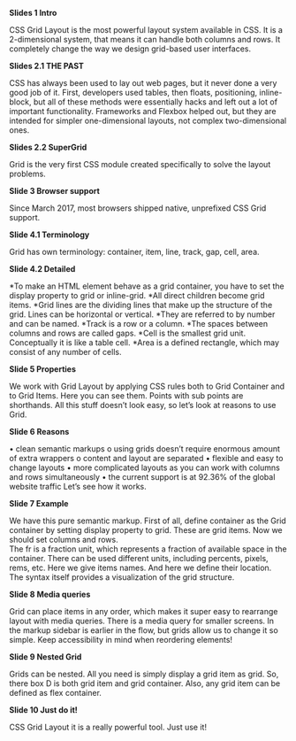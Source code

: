 **Slides 1 Intro**

CSS Grid Layout is the most powerful layout system available in CSS. It is a 2-dimensional system, that means it can handle both columns and rows. It completely change the way we design grid-based user interfaces. 

**Slides 2.1 THE PAST**

CSS has always been used to lay out web pages, but it never done a very good job of it. First, developers used tables, then floats, positioning, inline-block, but all of these methods were essentially hacks and left out a lot of important functionality. Frameworks and Flexbox helped out, but they are intended for simpler one-dimensional layouts, not complex two-dimensional ones. 

**Slides 2.2 SuperGrid**

Grid is the very first CSS module created specifically to solve the layout problems. 

**Slide 3 Browser support**

Since March 2017, most browsers shipped native, unprefixed CSS Grid support.

**Slide 4.1 Terminology**

Grid has own terminology: container, item, line, track, gap, cell, area.

**Slide 4.2 Detailed**

*To make an HTML element behave as a grid container, you have to set the display property to grid or inline-grid.
*All direct children become grid items.
*Grid lines are the dividing lines that make up the structure of the grid. Lines can be horizontal or vertical. *They are referred to by number and can be named.
*Track is a row or a column.
*The spaces between columns and rows are called gaps.
*Cell is the smallest grid unit. Conceptually it is like a table cell.
*Area is a defined rectangle, which may consist of any number of cells.

**Slide 5 Properties**

We work with Grid Layout by applying CSS rules both to Grid Container and to Grid Items. Here you can see them. Points with sub points are shorthands. 
All this stuff doesn’t look easy, so let’s look at reasons to use Grid.

**Slide 6 Reasons**

•	clean semantic markups
o	using grids doesn’t require enormous amount of extra wrappers
o	content and layout are separated
•	flexible and easy to change layouts
•	more complicated layouts as you can work with columns and rows simultaneously
•	the current support is at 92.36% of the global website traffic
Let’s see how it works.

**Slide 7 Example**

We have this pure semantic markup. First of all, define container as the Grid container by setting display property to grid. These are grid items. Now we should set columns and rows.  
The fr is a fraction unit, which represents a fraction of available space in the container. 
There can be used different units, including percents, pixels, rems, etc.
Here we give items names. And here we define their location. The syntax itself provides a visualization of the grid structure. 

**Slide 8 Media queries**

Grid can place items in any order, which makes it super easy to rearrange layout with media queries. 
There is a media query for smaller screens. In the markup sidebar is earlier in the flow, but grids allow us to change it so simple.
Keep accessibility in mind when reordering elements! 

**Slide 9 Nested Grid**

Grids can be nested. All you need is simply display a grid item as grid. 
So, there box D is both grid item and grid container.
Also, any grid item can be defined as flex container.

**Slide 10 Just do it!**

CSS Grid Layout it is a really powerful tool. Just use it!

